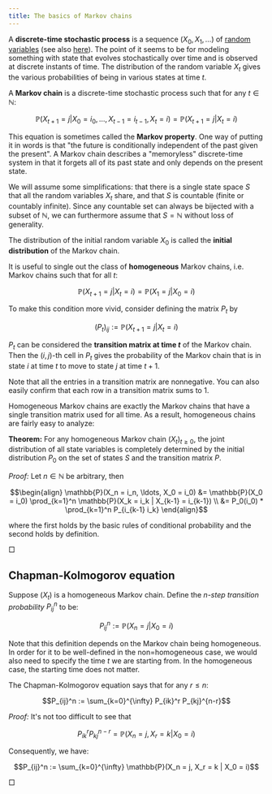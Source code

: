 ```yaml
---
title: The basics of Markov chains
---
```


A **discrete-time stochastic process** is a sequence $(X_0, X_1, \ldots)$ of [random variables][wiki-random-variable] (see also [here][wabbo-random-variable]). The point of it seems to be for modeling something with state that evolves stochastically over time and is observed at discrete instants of time. The distribution of the random variable $X_t$ gives the various probabilities of being in various states at time $t$.

A **Markov chain** is a discrete-time stochastic process such that for any $t \in \mathbb{N}$:

$$\mathbb{P}(X_{t+1} = j | X_0 = i_0, \ldots, X_{t-1} = i_{t-1}, X_t = i) = \mathbb{P}(X_{t+1} = j | X_t = i)$$

This equation is sometimes called the **Markov property**. One way of putting it in words is that "the future is conditionally independent of the past given the present". A Markov chain describes a "memoryless" discrete-time system in that it forgets all of its past state and only depends on the present state.

We will assume some simplifications: that there is a single state space $S$ that all the random variables $X_t$ share, and that $S$ is countable (finite or countably infinite). Since any countable set can always be bijected with a subset of $\mathbb{N}$, we can furthermore assume that $S = \mathbb{N}$ without loss of generality.

The distribution of the initial random variable $X_0$ is called the **initial distribution** of the Markov chain.

It is useful to single out the class of **homogeneous** Markov chains, i.e. Markov chains such that for all $t$:

$$\mathbb{P}(X_{t+1} = j | X_t = i) = \mathbb{P}(X_1 = j | X_0 = i)$$

To make this condition more vivid, consider defining the matrix $P_t$ by

$$(P_t)_{ij} := \mathbb{P}(X_{t+1} = j | X_t = i)$$

$P_t$ can be considered the **transition matrix at time $t$** of the Markov chain. Then the $(i, j)$-th cell in $P_t$ gives the probability of the Markov chain that is in state $i$ at time $t$ to move to state $j$ at time $t+1$.

Note that all the entries in a transition matrix are nonnegative. You can also easily confirm that each row in a transition matrix sums to $1$.

Homogeneous Markov chains are exactly the Markov chains that have a single transition matrix used for all time. As a result, homogeneous chains are fairly easy to analyze:

**Theorem:** For any homogeneous Markov chain $(X_t)_{t \geq 0}$, the joint distribution of all state variables is completely determined by the initial distribution $P_0$ on the set of states $S$ and the transition matrix $P$.

*Proof:* Let $n \in \mathbb{N}$ be arbitrary, then

$$\begin{align}
\mathbb{P}(X_n = i_n, \ldots, X_0 = i_0)
 &= \mathbb{P}(X_0 = i_0) \prod_{k=1}^n \mathbb{P}(X_k = i_k | X_{k-1} = i_{k-1}) \\
 &= P_0(i_0) * \prod_{k=1}^n P_{i_{k-1} i_k}
\end{align}$$

where the first holds by the basic rules of conditional probability and the second holds by definition.

$\Box$

## Chapman-Kolmogorov equation

Suppose $(X_t)$ is a homogeneous Markov chain. Define the *$n$-step transition probability* $P_{ij}^n$ to be:

$$P_{ij}^n := \mathbb{P}(X_n = j | X_0 = i)$$

Note that this definition depends on the Markov chain being homogeneous. In order for it to be well-defined in the non=homogeneous case, we would also need to specify the time $t$ we are starting from. In the homogeneous case, the starting time does not matter.

The Chapman-Kolmogorov equation says that for any $r \leq n$:

$$P_{ij}^n := \sum_{k=0}^{\infty} P_{ik}^r P_{kj}^{n-r}$$

*Proof:* It's not too difficult to see that

$$P_{ik}^r P_{kj}^{n-r} = \mathbb{P}(X_n = j, X_r = k | X_0 = i)$$

Consequently, we have:

$$P_{ij}^n := \sum_{k=0}^{\infty} \mathbb{P}(X_n = j, X_r = k | X_0 = i)$$

$\Box$


[wiki-random-variable]: https://en.wikipedia.org/wiki/Random_variable
[wabbo-random-variable]: 2015-05-19-probability-3.html#random-variable
